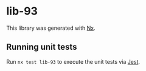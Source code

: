 # lib-93

This library was generated with [Nx](https://nx.dev).

## Running unit tests

Run `nx test lib-93` to execute the unit tests via [Jest](https://jestjs.io).
